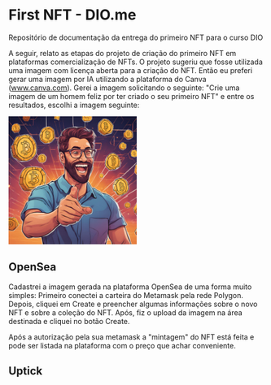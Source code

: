 # First NFT - DIO.me
Repositório de documentação da entrega do primeiro NFT para o curso DIO

A seguir, relato as etapas do projeto de criação do primeiro NFT em plataformas comercialização de NFTs.
O projeto sugeriu que fosse utilizada uma imagem com licença aberta para a criação do NFT. Então eu preferi gerar uma imagem por IA utilizando a plataforma do Canva (www.canva.com).
Gerei a imagem solicitando o seguinte: "Crie uma imagem de um homem feliz por ter criado o seu primeiro NFT" e entre os resultados, escolhi a imagem seguinte:

<img src="./images/nft.png" alt="imagem first nft" style="width: 50%;">

## OpenSea
Cadastrei a imagem gerada na plataforma OpenSea de uma forma muito simples:
Primeiro conectei a carteira do Metamask pela rede Polygon.
Depois, cliquei em Create e preencher algumas informações sobre o novo NFT e sobre a coleção do NFT.
Após, fiz o upload da imagem na área destinada e cliquei no botão Create.

Após a autorização pela sua metamask a "mintagem" do NFT está feita e pode ser listada na plataforma com o preço que achar conveniente.

## Uptick
